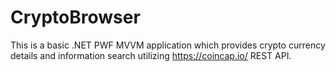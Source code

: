 # CryptoBrowser
This is a basic .NET PWF MVVM application which provides crypto currency details and information search utilizing https://coincap.io/ REST API.
